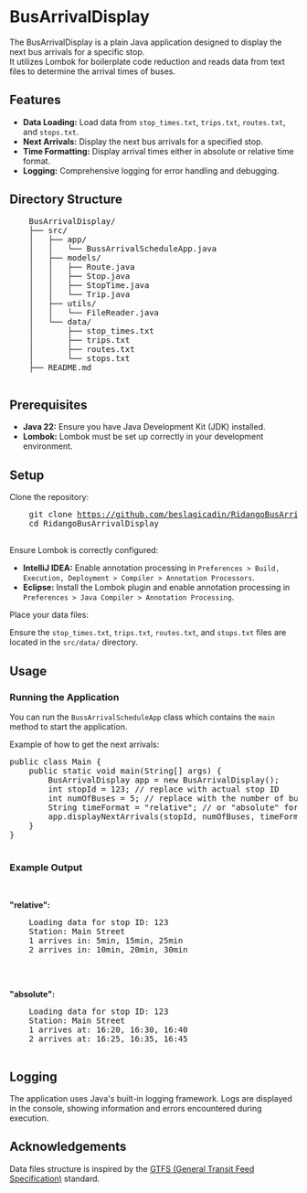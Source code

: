 <h1>BusArrivalDisplay</h1>
    <p>The BusArrivalDisplay is a plain Java application designed to display the next bus arrivals for a specific stop.<br>
    It utilizes Lombok for boilerplate code reduction and reads data from text files to determine the arrival times of buses.
    </p>
    <h2>Features</h2>
    <ul>
        <li><strong>Data Loading:</strong> Load data from <code>stop_times.txt</code>, <code>trips.txt</code>, <code>routes.txt</code>, and <code>stops.txt</code>.</li>
        <li><strong>Next Arrivals:</strong> Display the next bus arrivals for a specified stop.</li>
        <li><strong>Time Formatting:</strong> Display arrival times either in absolute or relative time format.</li>
        <li><strong>Logging:</strong> Comprehensive logging for error handling and debugging.</li>
    </ul>
    <h2>Directory Structure</h2>
    <pre>
    BusArrivalDisplay/
    ├── src/
    │   ├── app/
    │   │   └── BussArrivalScheduleApp.java
    │   ├── models/
    │   │   ├── Route.java
    │   │   ├── Stop.java
    │   │   ├── StopTime.java
    │   │   └── Trip.java
    │   ├── utils/
    │   │   └── FileReader.java
    │   └── data/
    │       ├── stop_times.txt
    │       ├── trips.txt
    │       ├── routes.txt
    │       └── stops.txt
    ├── README.md
    </pre>
    <h2>Prerequisites</h2>
        <ul>
            <li><strong>Java 22:</strong> Ensure you have Java Development Kit (JDK) installed.</li>
            <li><strong>Lombok:</strong> Lombok must be set up correctly in your development environment.</li>
        </ul>
        <h2>Setup</h2>
        <p>Clone the repository:</p>
        <pre>
    git clone <a href="https://github.com/beslagicadin/RidangoBusArrivalDisplay.git">https://github.com/beslagicadin/RidangoBusArrivalDisplay.git</a>
    cd RidangoBusArrivalDisplay
    </pre>
    <p>Ensure Lombok is correctly configured:</p>
    <ul>
        <li><strong>IntelliJ IDEA:</strong> Enable annotation processing in <code>Preferences &gt; Build, Execution, Deployment &gt; Compiler &gt; Annotation Processors</code>.</li>
        <li><strong>Eclipse:</strong> Install the Lombok plugin and enable annotation processing in <code>Preferences &gt; Java Compiler &gt; Annotation Processing</code>.</li>
    </ul>
    <p>Place your data files:</p>
    <p>Ensure the <code>stop_times.txt</code>, <code>trips.txt</code>, <code>routes.txt</code>, and <code>stops.txt</code> files are located in the <code>src/data/</code> directory.</p>
    <h2>Usage</h2>
    <h3>Running the Application</h3>
    <p>You can run the <code>BussArrivalScheduleApp</code> class which contains the <code>main</code> method to start the application.</p>
    <p>Example of how to get the next arrivals:</p>
    <pre>
public class Main {
    public static void main(String[] args) {
        BusArrivalDisplay app = new BusArrivalDisplay();
        int stopId = 123; // replace with actual stop ID
        int numOfBuses = 5; // replace with the number of bus arrivals you want to be displayed
        String timeFormat = "relative"; // or "absolute" for different display type of ETA
        app.displayNextArrivals(stopId, numOfBuses, timeFormat);
    }
}
    </pre>
    <h3>Example Output</h3><br>
    <p><strong>"relative":</strong></p>
    <pre>
    Loading data for stop ID: 123
    Station: Main Street
    1 arrives in: 5min, 15min, 25min
    2 arrives in: 10min, 20min, 30min
    </pre><br>
    <p><strong>"absolute":</strong></p>
    <pre>
    Loading data for stop ID: 123
    Station: Main Street
    1 arrives at: 16:20, 16:30, 16:40
    2 arrives at: 16:25, 16:35, 16:45
    </pre>
    <h2>Logging</h2>
    <p>The application uses Java's built-in logging framework. Logs are displayed in the console, showing information and errors encountered during execution.</p>
    <h2>Acknowledgements</h2>
    <p>Data files structure is inspired by the <a href="https://developers.google.com/transit/gtfs">GTFS (General Transit Feed Specification)</a> standard.</p>

